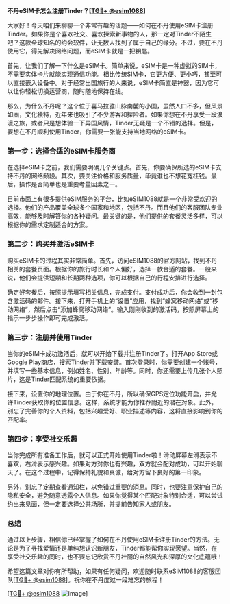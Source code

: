 **不丹eSIM卡怎么注册Tinder？[[TG💪+ @esim1088](https://t.me/s/esim1088)]**

大家好！今天咱们来聊聊一个非常有趣的话题——如何在不丹使用eSIM卡注册Tinder。如果你是个喜欢社交、喜欢探索新事物的人，那一定对Tinder不陌生吧？这款全球知名的约会软件，让无数人找到了属于自己的缘分。不过，要在不丹使用它，得先解决网络问题，而eSIM卡就是一把钥匙。

首先，让我们了解一下什么是eSIM卡。简单来说，eSIM卡是一种虚拟的SIM卡，不需要实体卡片就能实现通信功能。相比传统SIM卡，它更方便、更小巧，甚至可以直接嵌入设备中。对于经常出国旅行的人来说，eSIM卡简直是神器，因为它可以让你轻松切换运营商，随时随地保持在线。

那么，为什么不丹呢？这个位于喜马拉雅山脉南麓的小国，虽然人口不多，但风景如画，文化独特，近年来也吸引了不少游客和探险者。如果你想在不丹享受一段浪漫之旅，或者只是想体验一下异国风情，Tinder无疑是一个不错的选择。但是，要想在不丹顺利使用Tinder，你需要一张能支持当地网络的eSIM卡。

### **第一步：选择合适的eSIM卡服务商**

在选择eSIM卡之前，我们需要明确几个关键点。首先，你要确保所选的eSIM卡支持不丹的网络频段。其次，要关注价格和服务质量，毕竟谁也不想花冤枉钱。最后，操作是否简单也是重要考量因素之一。

目前市面上有很多提供eSIM服务的平台，比如eSIM1088就是一个非常受欢迎的选择。他们的产品覆盖全球多个国家和地区，包括不丹。而且他们的客服团队专业高效，能够及时解答你的各种疑问。最关键的是，他们提供的套餐灵活多样，可以根据你的需求定制适合的方案。

### **第二步：购买并激活eSIM卡**

购买eSIM卡的过程其实非常简单。首先，访问eSIM1088的官方网站，找到不丹相关的套餐页面。根据你的旅行时长和个人偏好，选择一款合适的套餐。一般来说，他们会提供短期和长期两种选项，你可以根据自己的行程安排进行选择。

确定好套餐后，按照提示填写相关信息，完成支付。支付成功后，你会收到一封包含激活码的邮件。接下来，打开手机上的“设置”应用，找到“蜂窝移动网络”或“移动网络”，然后点击“添加蜂窝移动网络”。输入刚刚收到的激活码，按照屏幕上的指示一步步操作即可完成激活。

### **第三步：注册并使用Tinder**

当你的eSIM卡成功激活后，就可以开始下载并注册Tinder了。打开App Store或Google Play商店，搜索Tinder并下载安装。首次登录时，你需要创建一个账号，并填写一些基本信息，例如姓名、性别、年龄等。同时，你还需要上传几张个人照片，这是Tinder匹配系统的重要依据。

接下来，设置你的地理位置。由于你在不丹，所以确保GPS定位功能开启，并允许Tinder获取你的位置信息。这样，系统才能为你推荐附近的潜在对象。此外，别忘了完善你的个人资料，包括兴趣爱好、职业描述等内容，这将直接影响到你的匹配率。

### **第四步：享受社交乐趣**

当你完成所有准备工作后，就可以正式开始使用Tinder啦！滑动屏幕左滑表示不喜欢，右滑表示感兴趣。如果对方对你也有兴趣，双方就会配对成功，可以开始聊天了。在这个过程中，记得保持礼貌和真诚，给对方留下良好的第一印象。

另外，别忘了定期查看通知栏，以免错过重要的消息。同时，也要注意保护自己的隐私安全，避免随意透露个人信息。如果你觉得某个匹配对象特别合适，可以尝试约出来见面，但一定要选择公共场所，并提前告知家人或朋友。

### **总结**

通过以上步骤，相信你已经掌握了如何在不丹使用eSIM卡注册Tinder的方法。无论是为了寻找爱情还是单纯想认识新朋友，Tinder都能帮你实现愿望。当然，在享受社交乐趣的同时，也不要忘记欣赏不丹壮丽的自然风光和深厚的文化底蕴哦！

希望这篇文章对你有所帮助，如果有任何疑问，欢迎随时联系eSIM1088的客服团队[[TG💪+ @esim1088](https://t.me/s/esim1088)]。祝你在不丹度过一段难忘的旅程！

[[TG💪+ @esim1088](https://t.me/s/esim1088) ![Image](https://i.postimg.cc/4NQfJmqS/Snipaste-2025-05-13-00-14-12.png)]